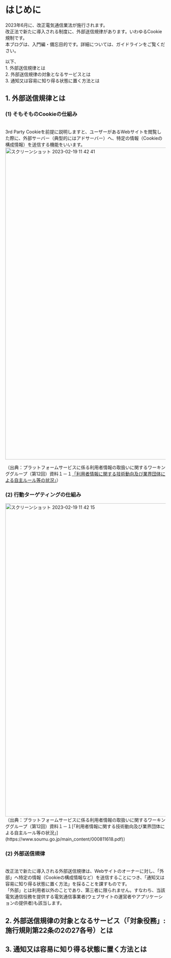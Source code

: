 # はじめに
2023年6月に、改正電気通信業法が施行されます。<br>
改正法で新たに導入される制度に、外部送信規律があります。いわゆるCookie規制です。<br>
本ブログは、入門編・備忘目的です。詳細については、ガイドラインをご覧ください。

以下、
<br>1. 外部送信規律とは
<br>2. 外部送信規律の対象となるサービスとは
<br>3. 通知又は容易に知り得る状態に置く方法とは


## 1. 外部送信規律とは
### (1) そもそものCookieの仕組み

<br>
3rd Party Cookieを前提に説明しますと、ユーザーがあるWebサイトを閲覧した際に、外部サーバー（典型的にはアドサーバー）へ、特定の情報（Cookieの構成情報）を送信する機能をいいます。
<img width="977" alt="スクリーンショット 2023-02-19 11 42 41" src="https://user-images.githubusercontent.com/32214011/219909329-f83b6700-9819-4f32-9a90-abb020b8c686.png">

（出典：プラットフォームサービスに係る利用者情報の取扱いに関するワーキンググループ（第12回）資料１－１[「利用者情報に関する技術動向及び業界団体による自主ルール等の状況」](https://www.soumu.go.jp/main_content/000811618.pdf)）


### (2) 行動ターゲティングの仕組み
<img width="981" alt="スクリーンショット 2023-02-19 11 42 15" src="https://user-images.githubusercontent.com/32214011/219909297-81d15c9f-63d6-4d9a-851c-d18b15c13e64.png">
（出典：プラットフォームサービスに係る利用者情報の取扱いに関するワーキンググループ（第12回）資料１－１[「利用者情報に関する技術動向及び業界団体による自主ルール等の状況」](https://www.soumu.go.jp/main_content/000811618.pdf)）

### (2) 外部送信規律
<br>
改正法で新たに導入される外部送信規律は、Webサイトのオーナーに対し、「外部」へ特定の情報（Cookieの構成情報など）を送信することにつき、「通知又は容易に知り得る状態に置く方法」を採ることを課すものです。
<br>
「外部」とは利用者以外のことであり、第三者に限られません。すなわち、当該電気通信役務を提供する電気通信事業者(ウェブサイトの運営者やアプリケーションの提供者)も該当します。


## 2. 外部送信規律の対象となるサービス（「対象役務」:施行規則第22条の2の27各号）とは


## 3. 通知又は容易に知り得る状態に置く方法とは

